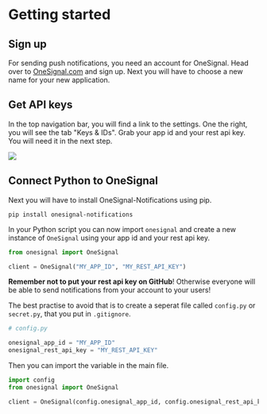 # Getting started

## Sign up

For sending push notifications, you need an account for OneSignal. Head over to [OneSignal.com](https://onesignal.com) and sign up. Next you will have to choose a new name for your new application.

## Get API keys

In the top navigation bar, you will find a link to the settings. One the right, you will see the tab "Keys & IDs". Grab your app id and your rest api key. You will need it in the next step.

![](./keys_and_ids.png)

## Connect Python to OneSignal

Next you will have to install OneSignal-Notifications using pip.

```
pip install onesignal-notifications
```

In your Python script you can now import `onesignal` and create a new instance of `OneSignal` using your app id and your rest api key.

```python
from onesignal import OneSignal

client = OneSignal("MY_APP_ID", "MY_REST_API_KEY")
```

**Remember not to put your rest api key on GitHub**! Otherwise everyone will be able to send notifications from your account to your users!

The best practise to avoid that is to create a seperat file called `config.py` or `secret.py`, that you put in `.gitignore`.

```python
# config.py

onesignal_app_id = "MY_APP_ID"
onesignal_rest_api_key = "MY_REST_API_KEY"
```

Then you can import the variable in the main file.

```python
import config
from onesignal import OneSignal

client = OneSignal(config.onesignal_app_id, config.onesignal_rest_api_key)
```